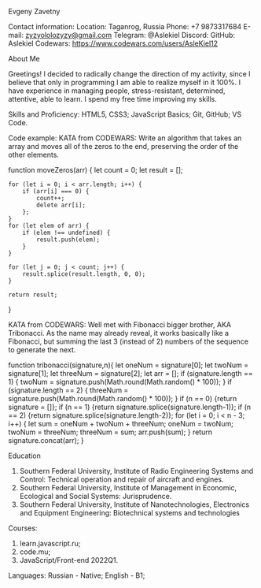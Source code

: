 

Evgeny Zavetny

Contact information:
Location: Taganrog, Russia
Phone: +7 9873317684
E-mail: zyzyololozyzy@gmail.com
Telegram: @Aslekiel
Discord: 
GitHub: Aslekiel
Codewars: https://www.codewars.com/users/AsleKiel12

About Me

Greetings! I decided to radically change the direction of my activity, since I believe that only in programming I am able to realize myself in it 100%. I have experience in managing people, stress-resistant, determined, attentive, able to learn. I spend my free time improving my skills.

Skills and Proficiency:
HTML5, CSS3;
JavaScript Basics;
Git, GitHub;
VS Code.

Code example:
KATA from CODEWARS: Write an algorithm that takes an array and moves all of the zeros to the end, preserving the order of the other elements.

function moveZeros(arr) {
    let count = 0;
    let result = [];

    for (let i = 0; i < arr.length; i++) {
        if (arr[i] === 0) {
            count++;
            delete arr[i];
        };
    }
    for (let elem of arr) {
        if (elem !== undefined) {
            result.push(elem);
        }
    }

    for (let j = 0; j < count; j++) {
        result.splice(result.length, 0, 0);
    }

    return result;
}

KATA from CODEWARS: Well met with Fibonacci bigger brother, AKA Tribonacci. As the name may already reveal, it works basically like a Fibonacci, but summing the last 3 (instead of 2) numbers of the sequence to generate the next.

function tribonacci(signature,n){
    let oneNum = signature[0];
    let twoNum = signature[1];
    let threeNum = signature[2];
    let arr = [];
    if (signature.length == 1) {
        twoNum = signature.push(Math.round(Math.random() * 100));
    }
    if (signature.length == 2) {
        threeNum = signature.push(Math.round(Math.random() * 100));
    }
    if (n == 0) {return signature = []};
    if (n == 1) {return signature.splice(signature.length-1)};
    if (n == 2) {return signature.splice(signature.length-2)};
    for (let i = 0; i < n - 3; i++) {
        let sum = oneNum + twoNum + threeNum;
        oneNum = twoNum;
        twoNum = threeNum;
        threeNum = sum;
        arr.push(sum);
    }
    return signature.concat(arr);
}

Education
1. Southern Federal University, Institute of Radio Engineering Systems and Control: Technical operation and repair of aircraft and engines.
2. Southern Federal University, Institute of Management in Economic, Ecological and Social Systems: Jurisprudence.
3. Southern Federal University, Institute of Nanotechnologies, Electronics and Equipment Engineering: Biotechnical systems and technologies

Courses:
1. learn.javascript.ru;
2. code.mu;
3. JavaScript/Front-end 2022Q1.

Languages:
Russian - Native;
English - B1;